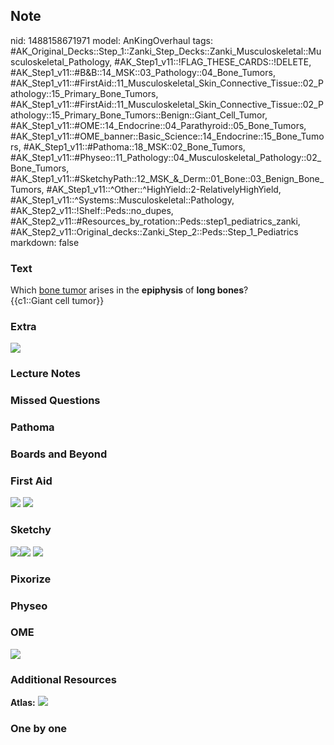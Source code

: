 ## Note
nid: 1488158671971
model: AnKingOverhaul
tags: #AK_Original_Decks::Step_1::Zanki_Step_Decks::Zanki_Musculoskeletal::Musculoskeletal_Pathology, #AK_Step1_v11::!FLAG_THESE_CARDS::!DELETE, #AK_Step1_v11::#B&B::14_MSK::03_Pathology::04_Bone_Tumors, #AK_Step1_v11::#FirstAid::11_Musculoskeletal_Skin_Connective_Tissue::02_Pathology::15_Primary_Bone_Tumors, #AK_Step1_v11::#FirstAid::11_Musculoskeletal_Skin_Connective_Tissue::02_Pathology::15_Primary_Bone_Tumors::Benign::Giant_Cell_Tumor, #AK_Step1_v11::#OME::14_Endocrine::04_Parathyroid::05_Bone_Tumors, #AK_Step1_v11::#OME_banner::Basic_Science::14_Endocrine::15_Bone_Tumors, #AK_Step1_v11::#Pathoma::18_MSK::02_Bone_Tumors, #AK_Step1_v11::#Physeo::11_Pathology::04_Musculoskeletal_Pathology::02_Bone_Tumors, #AK_Step1_v11::#SketchyPath::12_MSK_&_Derm::01_Bone::03_Benign_Bone_Tumors, #AK_Step1_v11::^Other::^HighYield::2-RelativelyHighYield, #AK_Step1_v11::^Systems::Musculoskeletal::Pathology, #AK_Step2_v11::!Shelf::Peds::no_dupes, #AK_Step2_v11::#Resources_by_rotation::Peds::step1_pediatrics_zanki, #AK_Step2_v11::Original_decks::Zanki_Step_2::Peds::Step_1_Pediatrics
markdown: false

### Text
<div>
  Which <u>bone tumor</u> arises in the <b>epiphysis</b> of <b>long
  bones</b>?
</div>
<div>
  {{c1::Giant cell tumor}}
</div>

### Extra
<img src="paste-167495134609759.jpg">

### Lecture Notes


### Missed Questions


### Pathoma


### Boards and Beyond


### First Aid
<img src="tmpFNZ6V6.png"> <img src="tmpMChupg.png">

### Sketchy
<img src=
"Screen%20Shot%202020-03-10%20at%209.00.01%20PM.JPG"><img src=
"Screen%20Shot%202020-03-10%20at%208.59.51%20PM.JPG"> <img src=
"tmpW1iD5l_1566160514431.png">

### Pixorize


### Physeo


### OME
<div class="ome-widget">
  <a href=
  "https://onlinemeded.org/spa/endocrine/bone-tumors/acquire?ref=anki">
  <img src="_OME_AnkiFlashcards_Lesson_6.png"></a>
</div>

### Additional Resources
<b>Atlas:</b> <img src="tmpjTWPOR.png" class="resizer">

### One by one

